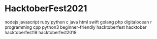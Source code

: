 # HacktoberFest2021
nodejs javascript ruby python c java html swift golang php digitalocean r programming cpp python3 beginner-friendly hacktoberfest hacktober hacktoberfest18 hacktoberfest2018
